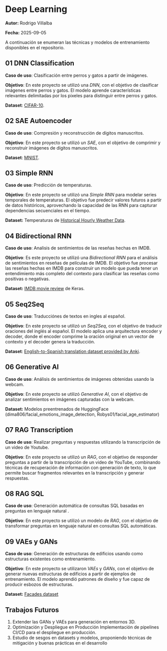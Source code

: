 # Deep Learning

**Autor:** Rodrigo Villalba

**Fecha:** 2025-09-05

A continuación se enumeran las técnicas y modelos de entrenamiento disponibles en el repositorio.

## 01 DNN Classification

**Caso de uso**: Clasificación entre perros y gatos a partir de imágenes.

**Objetivo**: En este proyecto se utilizó una *DNN*, con el objetivo de clasificar imágenes entre perros y gatos. El modelo aprende características relevantes delimitadas por los pixeles para distinguir entre perros y gatos.

**Dataset**: [CIFAR-10](https://www.cs.toronto.edu/~kriz/cifar.html).

## 02 SAE Autoencoder

**Caso de uso**: Compresión y reconstrucción de dígitos manuscritos.

**Objetivo**: En este proyecto se utilizó un *SAE*, con el objetivo de comprimir y reconstruir imágenes de dígitos manuscritos.

**Dataset**: [MNIST](https://www.tensorflow.org/datasets/catalog/mnist).

## 03 Simple RNN

**Caso de uso**: Predicción de temperaturas.

**Objetivo**: En este proyecto se utilizó una *Simple RNN* para modelar series temporales de temperaturas. El objetivo fue predecir valores futuros a partir de datos históricos, aprovechando la capacidad de las RNN para capturar dependencias secuenciales en el tiempo.

**Dataset:** Temperaturas de [Historical Hourly Weather Data](https://www.kaggle.com/datasets/selfishgene/historical-hourly-weather-data?utm_source=chatgpt.com).

## 04 Bidirectional RNN

**Caso de uso**: Analisis de sentimientos de las reseñas hechas en IMDB.

**Objetivo**: Es este proyecto se utilizó una *Bidirectional RNN* para el análisis de sentimientos en reseñas de películas de IMDB. El objetivo fue procesar las reseñas hechas en IMDB para construir un modelo que pueda tener un entendimiento más completo del contexto para clasificar las reseñas como positivas o negativas.

**Dataset:** [IMDB movie review](https://keras.io/api/datasets/imdb/) de Keras.

## 05 Seq2Seq

**Caso de uso**: Traducciónes de textos en ingles al español.

**Objetivo**: En este proyecto se utilizó un *Seq2Seq*, con el objetivo de traducir oraciones del inglés al español. El modelo aplica una arquitectura encoder y decoder, donde el encoder comprime la oración original en un vector de contexto y el decoder genera la traducción.

**Dataset**: [English-to-Spanish translation dataset provided by Anki](https://www.manythings.org/anki/spa-eng.zip).

## 06 Generative AI

**Caso de uso**: Análisis de sentimientos de imágenes obtenidas usando la webcam.

**Objetivo**: En este proyecto se utilizó *Generative AI*, con el objetivo de analizar sentimientos en imágenes capturadas con la webcam.

**Dataset:** Modelos preentrenados de HuggingFace (dima806/facial_emotions_image_detection, Robys01/facial_age_estimator)

## 07 RAG Transcription

**Caso de uso**: Realizar preguntas y respuestas utilizando la transcripción de un video de Youtube.

**Objetivo**: En este proyecto se utilizó un *RAG*, con el objetivo de responder preguntas a partir de la transcripción de un video de YouTube, combinando técnicas de recuperación de información con generación de texto, lo que permite buscar fragmentos relevantes en la transcripción y generar respuestas.

## 08 RAG SQL

**Caso de uso**: Generación automática de consultas SQL basadas en preguntas en lenguaje natural .

**Objetivo**: En este proyecto se utilizó un modelo de *RAG*, con el objetivo de transformar preguntas en lenguaje natural en consultas SQL automáticas.

## 09 VAEs y GANs

**Caso de uso**: Generación de estructuras de edificios usando como estructuras existentes como entrenamiento.

**Objetivo**: En este proyecto se utilizaron *VAEs* y *GANs*, con el objetivo de generar nuevas estructuras de edificios a partir de ejemplos de entrenamiento. El modelo aprendió patrones de diseño y fue capaz de producir esbozos de estructuras.

**Dataset:** [Facades dataset](https://efrosgans.eecs.berkeley.edu/pix2pix/datasets/facades.tar.gz)


## Trabajos Futuros

1. Extender las GANs y VAEs para generación en entornos 3D.
1. Optimización y Despliegue en Producción
Implementación de pipelines CI/CD para el despliegue en producción.
1. Estudio de sesgos en datasets y modelos, proponiendo técnicas de mitigación y buenas prácticas en el desarrollo